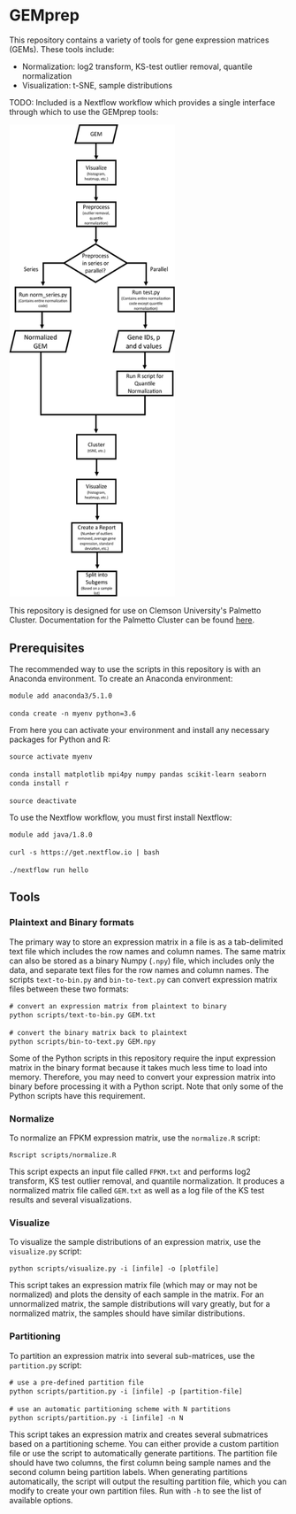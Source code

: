 # GEMprep

This repository contains a variety of tools for gene expression matrices (GEMs). These tools include:

- Normalization: log2 transform, KS-test outlier removal, quantile normalization
- Visualization: t-SNE, sample distributions

TODO: Included is a Nextflow workflow which provides a single interface through which to use the GEMprep tools:

<img src="workflow_diagram.JPG" width="300"/>

This repository is designed for use on Clemson University's Palmetto Cluster. Documentation for the Palmetto Cluster can be found [here](https://www.palmetto.clemson.edu/palmetto/).

## Prerequisites

The recommended way to use the scripts in this repository is with an Anaconda environment. To create an Anaconda environment:
```
module add anaconda3/5.1.0

conda create -n myenv python=3.6
```

From here you can activate your environment and install any necessary packages for Python and R:
```
source activate myenv

conda install matplotlib mpi4py numpy pandas scikit-learn seaborn
conda install r

source deactivate
```

To use the Nextflow workflow, you must first install Nextflow:
```
module add java/1.8.0

curl -s https://get.nextflow.io | bash

./nextflow run hello
```

## Tools

### Plaintext and Binary formats

The primary way to store an expression matrix in a file is as a tab-delimited text file which includes the row names and column names. The same matrix can also be stored as a binary Numpy (`.npy`) file, which includes only the data, and separate text files for the row names and column names. The scripts `text-to-bin.py` and `bin-to-text.py` can convert expression matrix files between these two formats:
```
# convert an expression matrix from plaintext to binary
python scripts/text-to-bin.py GEM.txt

# convert the binary matrix back to plaintext
python scripts/bin-to-text.py GEM.npy
```

Some of the Python scripts in this repository require the input expression matrix in the binary format because it takes much less time to load into memory. Therefore, you may need to convert your expression matrix into binary before processing it with a Python script. Note that only some of the Python scripts have this requirement.

### Normalize

To normalize an FPKM expression matrix, use the `normalize.R` script:
```
Rscript scripts/normalize.R
```

This script expects an input file called `FPKM.txt` and performs log2 transform, KS test outlier removal, and quantile normalization. It produces a normalized matrix file called `GEM.txt` as well as a log file of the KS test results and several visualizations.

### Visualize

To visualize the sample distributions of an expression matrix, use the `visualize.py` script:
```
python scripts/visualize.py -i [infile] -o [plotfile]
```

This script takes an expression matrix file (which may or may not be normalized) and plots the density of each sample in the matrix. For an unnormalized matrix, the sample distributions will vary greatly, but for a normalized matrix, the samples should have similar distributions.

### Partitioning

To partition an expression matrix into several sub-matrices, use the `partition.py` script:
```
# use a pre-defined partition file
python scripts/partition.py -i [infile] -p [partition-file]

# use an automatic partitioning scheme with N partitions
python scripts/partition.py -i [infile] -n N
```

This script takes an expression matrix and creates several submatrices based on a partitioning scheme. You can either provide a custom partition file or use the script to automatically generate partitions. The partition file should have two columns, the first column being sample names and the second column being partition labels. When generating partitions automatically, the script will output the resulting partition file, which you can modify to create your own partition files. Run with `-h` to see the list of available options.
